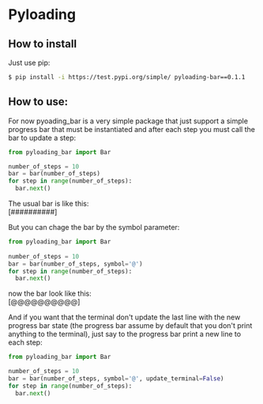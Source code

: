 # Pyloading  

## How to install  

Just use pip:  
  
```bash
$ pip install -i https://test.pypi.org/simple/ pyloading-bar==0.1.1
```  
  
## How to use:  

For now pyoading_bar is a very simple package that just support a simple progress bar that must be instantiated and after each step you must call the bar to update a step:

```python
from pyloading_bar import Bar

number_of_steps = 10
bar = bar(number_of_steps)
for step in range(number_of_steps):
  bar.next()
```

The usual bar is like this:  
[##########]  

But you can chage the bar by the symbol parameter:

```python
from pyloading_bar import Bar  
  
number_of_steps = 10
bar = bar(number_of_steps, symbol='@')
for step in range(number_of_steps):
  bar.next()
```

now the bar look like this:  
[@@@@@@@@@@]

And if you want that the terminal don't update the last line with the new progress bar state (the progress bar assume by default that you don't print anything to the terminal), just say to the progress bar print a new line to each step:

```python
from pyloading_bar import Bar

number_of_steps = 10
bar = bar(number_of_steps, symbol='@', update_terminal=False)
for step in range(number_of_steps):
  bar.next()
```